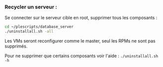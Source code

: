 ### Recycler un serveur :

Se connecter sur le serveur cible en root, supprimer tous les composants :
```sh
cd ~/plescripts/database_server
./uninstallall.sh -all
```
Les VMs seront reconfigurer comme le master, seul les RPMs ne sont pas supprimés.

Pour ne supprimer que certains composants voir l'aide : `./uninstallall.sh -h`

